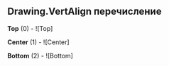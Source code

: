 ## Drawing.VertAlign перечисление

**Top** (0) - ![Top]

**Center** (1) - ![Center]

**Bottom** (2) - ![Bottom]

